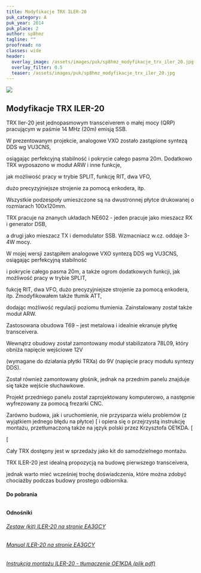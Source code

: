 ```yaml
---
title: Modyfikacje TRX ILER-20
puk_category: A
puk_year: 2014
puk_place: 2
author: sp8hmz
tagline: ""
proofread: no
classes: wide
header:
  overlay_image: /assets/images/puk/sp8hmz_modyfikacje_trx_iler_20.jpg
  overlay_filter: 0.5
  teaser: /assets/images/puk/sp8hmz_modyfikacje_trx_iler_20.jpg
---
```






 



![](assets/data/img/projects/2014-2-0.jpg) 



Modyfikacje TRX ILER-20
-----------------------





 TRX Iler-20 jest jednopasmowym transceiverem o małej mocy (QRP) pracującym w paśmie 14 MHz (20m) emisją SSB.

 W prezentowanym projekcie, analogowe VXO zostało zastąpione syntezą DDS wg VU3CNS,

 osiągając perfekcyjną stabilność i pokrycie całego pasma 20m. Dodatkowo TRX wyposazono w moduł ARW i inne funkcje,

 jak możliwość pracy w trybie SPLIT, funkcję RIT, dwa VFO,

 dużo precyzyjniejsze strojenie za pomocą enkodera, itp.






 Wszystkie podzespoły umieszczone są na dwustronnej płytce drukowanej o rozmiarach 100x120mm.

 TRX pracuje na znanych układach NE602 - jeden pracuje jako mieszacz RX i generator DSB,

 a drugi jako mieszacz TX i demodulator SSB. Wzmacniacz w.cz. oddaje 3-4W mocy.






 W mojej wersji zastąpiłem analogowe VXO syntezą DDS wg VU3CNS, osiągając perfekcyjną stabilność

 i pokrycie całego pasma 20m, a także ogrom dodatkowych funkcji, jak możliwość pracy w trybie SPLIT,

 fukcję RIT, dwa VFO, dużo precyzyjniejsze strojenie za pomocą enkodera, itp. Zmodyfikowałem także tłumik ATT,

 dodając możliwość regulacji poziomu tłumienia. Zainstalowany został także moduł ARW.






 Zastosowana obudowa T69 – jest metalowa i idealnie ekranuje płytkę transceivera.

 Wewnątrz obudowy został zamontowany moduł stabilizatora 78L09, który obniża napięcie wejściowe 12V

 (wymagane do działania płytki TRXa) do 9V (napięcie pracy modułu syntezy DDS).

 Został również zamontowany głośnik, jednak na przednim panelu znajduje się także wejście słuchawkowe.






 Projekt przedniego panelu został zaprojektowany komputerowo, a następnie wyfrezowany za pomocą frezarki CNC.






Zarówno budowa, jak i uruchomienie, nie przysparza wielu problemów (z wyjątkiem jednego błędu na płytce)
[
 i opiera się o przejrzystą instrukcję montażu, przetłumaczoną także na język polski przez Krzysztofa OE1KDA.
[

[



 Cały TRX dostępny jest w sprzedaży jako kit do samodzielnego montażu.

TRX ILER-20 jest idealną propozycją na budowę pierwszego transceivera,

jednak warto mieć wcześniej trochę doświadczenia, które można zdobyć chociażby podczas budowy prostego odbiornika.





#### Do pobrania

###### 

###### 




#### Odnośniki

###### [Zestaw (kit) ILER-20 na stronie EA3GCY](https://www.qrphamradiokits.com/transceivers/iler-40-20-v3-ssb/#cc-m-product-12639450749)

###### [Manual ILER-20 na stronie EA3GCY](https://www.qrphamradiokits.com/app/download/12122667449/ILER20+MK2+manual+english.pdf?t=1586795880)

###### [Instrukcja montażu ILER-20 - tłumaczenie OE1KDA (plik pdf)](https://www.sp-qrp.pl/modules.php?name=Downloads&op=getit&lid=80)

 









 



